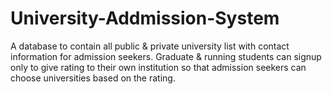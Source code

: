 # University-Addmission-System
A database to contain all public &amp; private university list with contact information for admission seekers. Graduate &amp; running students can signup only to give rating to their own institution so that admission seekers can choose universities based on the rating.
